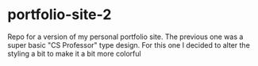 # portfolio-site-2
Repo for a version of my personal portfolio site. The previous one was a super basic "CS Professor" type design. For this one I decided to alter the styling a bit to make it a bit more colorful
